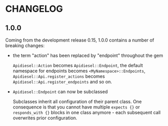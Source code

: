 # CHANGELOG

## 1.0.0

Coming from the development release 0.15, 1.0.0 contains a number of breaking changes:

* the term "action" has been replaced by "endpoint" throughout the gem

  `Apidiesel::Action` becomes `Apidiesel::Endpoint`, the default namespace for endpoints
  becomes `<MyNamespace>::Endpoints`, `Apidiesel::Api.register_actions` becomes `Apidiesel::Api.register_endpoints`
  and so on.

* `Apidiesel::Endpoint` can now be subclassed

  Subclasses inherit all configuration of their parent class. One consequence is that you cannot have multiple
  `expects {}` or `responds_with {}` blocks in one class anymore - each subsequent call overwrites prior configuration.
